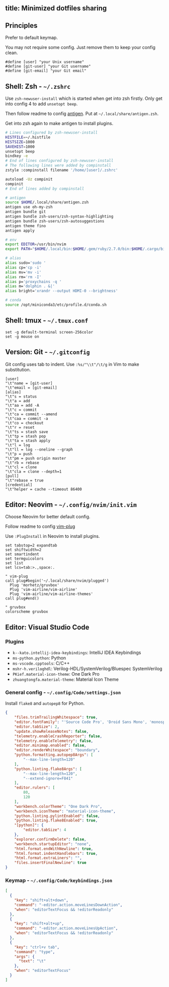 title: Minimized dotfiles sharing
---
## Principles

Prefer to default keymap.

You may not require some config.
Just remove them to keep your config clean.

```
#define [user] "your Unix username"
#define [git-user] "your Git username"
#define [git-email] "your Git email"
```

## Shell: Zsh - `~/.zshrc` 

Use `zsh-newuser-install` which is started when get into zsh firstly.
Only get into config 4 to add `unsetopt beep`. 

Then follow readme to config [antigen](https://github.com/zsh-users/antigen).
Put at `~/.local/share/antigen.zsh`.

Get into zsh again to make antigen to install plugins.

```bash
# Lines configured by zsh-newuser-install
HISTFILE=~/.histfile
HISTSIZE=1000
SAVEHIST=1000
unsetopt beep
bindkey -e
# End of lines configured by zsh-newuser-install
# The following lines were added by compinstall
zstyle :compinstall filename '/home/[user]/.zshrc'

autoload -Uz compinit
compinit
# End of lines added by compinstall

# antigen
source $HOME/.local/share/antigen.zsh
antigen use oh-my-zsh
antigen bundle git
antigen bundle zsh-users/zsh-syntax-highlighting
antigen bundle zsh-users/zsh-autosuggestions
antigen theme fino
antigen apply

# env
export EDITOR=/usr/bin/nvim
export PATH="$HOME/.local/bin:$HOME/.gem/ruby/2.7.0/bin:$HOME/.cargo/bin:$PATH"

# alias
alias sudo='sudo '
alias cp='cp -i'
alias mv='mv -i'
alias rm='rm -I'
alias p='proxychains -q '
alias m='dolphin . &|'
alias bright='xrandr --output HDMI-0 --brightness'

# conda
source /opt/miniconda3/etc/profile.d/conda.sh
```

## Shell: tmux - `~/.tmux.conf`

```
set -g default-terminal screen-256color
set -g mouse on
```

## Version: Git - `~/.gitconfig`

Git config uses tab to indent.
Use `:%s/"\\t"/\t/g` in Vim to make substitution.

```
[user]
"\t"name = [git-user]
"\t"email = [git-email]
[alias]
"\t"s = status
"\t"a = add
"\t"aa = add -A
"\t"c = commit
"\t"ca = commit --amend
"\t"caa = commit -a
"\t"co = checkout
"\t"r = reset
"\t"ts = stash save
"\t"tp = stash pop
"\t"ta = stash apply
"\t"l = log
"\t"ll = log --oneline --graph
"\t"p = push
"\t"pm = push origin master
"\t"rb = rebase
"\t"cl = clone
"\t"cla = clone --depth=1
[pull]
"\t"rebase = true
[credential]
"\t"helper = cache --timeout 86400
```

## Editor: Neovim - `~/.config/nvim/init.vim`

Choose Neovim for better default config.

Follow readme to config [vim-plug](https://github.com/junegunn/vim-plug)

Use `:PlugInstall` in Neovim to install plugins.

```vim
set tabstop=2 expandtab
set shiftwidth=2
set smartindent
set termguicolors
set list
set lcs=tab:>.,space:.

" vim-plug
call plug#begin('~/.local/share/nvim/plugged')
  Plug 'morhetz/gruvbox'
  Plug 'vim-airline/vim-airline'
  Plug 'vim-airline/vim-airline-themes'
call plug#end()

" gruvbox
colorscheme gruvbox
```

## Editor: Visual Studio Code

### Plugins

- `k--kato.intellij-idea-keybindings`: IntelliJ IDEA Keybindings
- `ms-python.python`: Python
- `ms-vscode.cpptools`: C/C++
- `mshr-h.veriloghdl`: Verilog-HDL/SystemVerilog/Bluespec SystemVerilog
- `PKief.material-icon-theme`: One Dark Pro
- `zhuangtongfa.material-theme`: Material Icon Theme

### General config - `~/.config/Code/settings.json`

Install `flake8` and `autopep8` for Python.

```json
{
    "files.trimTrailingWhitespace": true,
    "editor.fontFamily": "'Source Code Pro', 'Droid Sans Mono', 'monospace', monospace, 'Droid Sans Fallback'",
    "editor.tabSize": 2,
    "update.showReleaseNotes": false,
    "telemetry.enableCrashReporter": false,
    "telemetry.enableTelemetry": false,
    "editor.minimap.enabled": false,
    "editor.renderWhitespace": "boundary",
    "python.formatting.autopep8Args": [
        "--max-line-length=120"
    ],
    "python.linting.flake8Args": [
        "--max-line-length=120",
        "--extend-ignore=F841"
    ],
    "editor.rulers": [
        80,
        120
    ],
    "workbench.colorTheme": "One Dark Pro",
    "workbench.iconTheme": "material-icon-theme",
    "python.linting.pylintEnabled": false,
    "python.linting.flake8Enabled": true,
    "[python]": {
        "editor.tabSize": 4
    },
    "explorer.confirmDelete": false,
    "workbench.startupEditor": "none",
    "html.format.endWithNewline": true,
    "html.format.indentHandlebars": true,
    "html.format.extraLiners": "",
    "files.insertFinalNewline": true
}
```

### Keymap - `~/.config/Code/keybindings.json`

```json
[
  {
    "key": "shift+alt+down",
    "command": "-editor.action.moveLinesDownAction",
    "when": "editorTextFocus && !editorReadonly"
  },
  {
    "key": "shift+alt+up",
    "command": "-editor.action.moveLinesUpAction",
    "when": "editorTextFocus && !editorReadonly"
  },
  {
    "key": "ctrl+v tab",
    "command": "type",
    "args": {
      "text": "\t"
    },
    "when": "editorTextFocus"
  }
]
```
